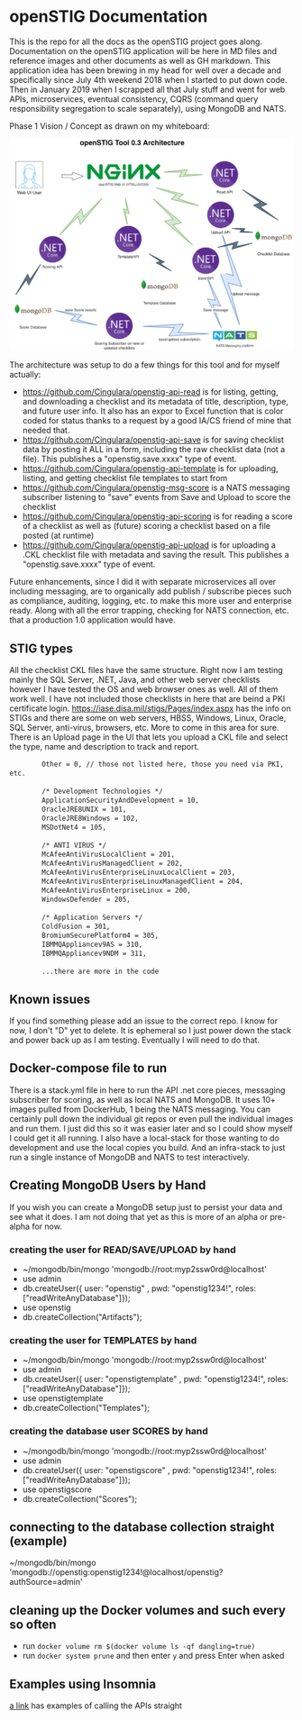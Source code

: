 # openSTIG Documentation

This is the repo for all the docs as the openSTIG project goes along.  Documentation on the openSTIG application will be here in MD files and reference images and other documents as well as GH markdown. This application idea has been brewing in my head for well over a decade and specifically since July 4th weekend 2018 when I started to put down code. Then in January 2019 when I scrapped all that July stuff and went for web APIs, microservices, eventual consistency, CQRS (command query responsibility segregation to scale separately), using MongoDB and NATS.

Phase 1 Vision / Concept as drawn on my whiteboard:

![Image](./architecture/openSTIG-Tool-0.3-Architecture.png?raw=true)

The architecture was setup to do a few things for this tool and for myself actually:
* https://github.com/Cingulara/openstig-api-read is for listing, getting, and downloading a checklist and its metadata of title, description, type, and future user info. It also has an expor to Excel function that is color coded for status thanks to a request by a good IA/CS friend of mine that needed that.
* https://github.com/Cingulara/openstig-api-save is for saving checklist data by posting it ALL in a form, including the raw checklist data (not a file). This publishes a "openstig.save.xxxx" type of event.
* https://github.com/Cingulara/openstig-api-template is for uploading, listing, and getting checklist file templates to start from
* https://github.com/Cingulara/openstig-msg-score is a NATS messaging subscriber listening to "save" events from Save and Upload to score the checklist
* https://github.com/Cingulara/openstig-api-scoring is for reading a score of a checklist as well as (future) scoring a checklist based on a file posted (at runtime)
* https://github.com/Cingulara/openstig-api-upload is for uploading a .CKL checklist file with metadata and saving the result. This publishes a "openstig.save.xxxx" type of event.

Future enhancements, since I did it with separate microservices all over including messaging, are to organically add publish / subscribe pieces such as compliance, auditing, logging, etc. to make this more user and enterprise ready. Along with all the error trapping, checking for NATS connection, etc. that a production 1.0 application would have. 

## STIG types
All the checklist CKL files have the same structure. Right now I am testing mainly the SQL Server, .NET, Java, and other web server checklists however I have tested the OS and web browser ones as well. All of them work well. I have not included those checklists in here that are beind a PKI certificate login. https://iase.disa.mil/stigs/Pages/index.aspx has the info on STIGs and there are some on web servers, HBSS, Windows, Linux, Oracle, SQL Server, anti-virus, browsers, etc. More to come in this area for sure. There is an Upload page in the UI that lets you upload a CKL file and select the type, name and description to track and report.

```
        Other = 0, // those not listed here, those you need via PKI, etc.

        /* Development Technologies */
        ApplicationSecurityAndDevelopment = 10,
        OracleJRE8UNIX = 101,
        OracleJRE8Windows = 102,
        MSDotNet4 = 105,

        /* ANTI VIRUS */
        McAfeeAntiVirusLocalClient = 201,
        McAfeeAntiVirusManagedClient = 202,
        McAfeeAntiVirusEnterpriseLinuxLocalClient = 203,
        McAfeeAntiVirusEnterpriseLinuxManagedClient = 204,
        McAfeeAntiVirusEnterpriseLinux = 200,
        WindowsDefender = 205,

        /* Application Servers */
        ColdFusion = 301,
        BromiumSecurePlatform4 = 305,
        IBMMQAppliancev9AS = 310,
        IBMMQAppliancev9NDM = 311,

        ...there are more in the code
```

## Known issues
If you find something please add an issue to the correct repo. I know for now, I don't "D" yet to delete. It is ephemeral so I just power down the stack and power back up as I am testing. Eventually I will need to do that. 

## Docker-compose file to run
There is a stack.yml file in here to run the API .net core pieces, messaging subscriber for scoring, as well as local NATS and MongoDB. It uses 10+ images pulled from DockerHub, 1 being the NATS messaging. You can certainly pull down the individual git repos or even pull the individual images and run them. I just did this so it was easier later and so I could show myself I could get it all running. I also have a local-stack for those wanting to do development and use the local copies you build. And an infra-stack to just run a single instance of MongoDB and NATS to test interactively.

## Creating MongoDB Users by Hand
If you wish you can create a MongoDB setup just to persist your data and see what it does. I am not doing that yet as this is more of an alpha or pre-alpha for now. 

### creating the user for READ/SAVE/UPLOAD by hand
* ~/mongodb/bin/mongo 'mongodb://root:myp2ssw0rd@localhost'
* use admin
* db.createUser({ user: "openstig" , pwd: "openstig1234!", roles: ["readWriteAnyDatabase"]});
* use openstig
* db.createCollection("Artifacts");

### creating the user for TEMPLATES by hand
* ~/mongodb/bin/mongo 'mongodb://root:myp2ssw0rd@localhost'
* use admin
* db.createUser({ user: "openstigtemplate" , pwd: "openstig1234!", roles: ["readWriteAnyDatabase"]});
* use openstigtemplate
* db.createCollection("Templates");

### creating the database user SCORES by hand
* ~/mongodb/bin/mongo 'mongodb://root:myp2ssw0rd@localhost'
* use admin
* db.createUser({ user: "openstigscore" , pwd: "openstig1234!", roles: ["readWriteAnyDatabase"]});
* use openstigscore
* db.createCollection("Scores");

## connecting to the database collection straight (example)
~/mongodb/bin/mongo 'mongodb://openstig:openstig1234!@localhost/openstig?authSource=admin'

## cleaning up the Docker volumes and such every so often
* run `docker volume rm $(docker volume ls -qf dangling=true)` 
* run `docker system prune` and then enter `y` and press Enter when asked


## Examples using Insomnia
[a link](Insomnia.md) has examples of calling the APIs straight